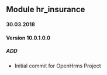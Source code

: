 ## Module hr_insurance

#### 30.03.2018
#### Version 10.0.1.0.0
##### ADD
- Initial commit for OpenHrms Project
